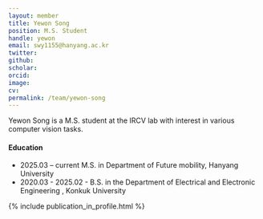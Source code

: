 ```yaml
---
layout: member
title: Yewon Song
position: M.S. Student
handle: yewon
email: swy1155@hanyang.ac.kr
twitter: 
github: 
scholar: 
orcid: 
image:
cv: 
permalink: /team/yewon-song
---
```


Yewon Song is a M.S. student at the IRCV lab with interest in various computer vision tasks.


#### Education

<ul class="chronological">
  <li><span>2025.03 – current</span> M.S. in Department of Future mobility, Hanyang University</li>
  <li><span>2020.03 - 2025.02</span> - B.S. in the Department of Electrical and Electronic Engineering
, Konkuk University</li>
  
</ul>

{% include publication_in_profile.html %}
